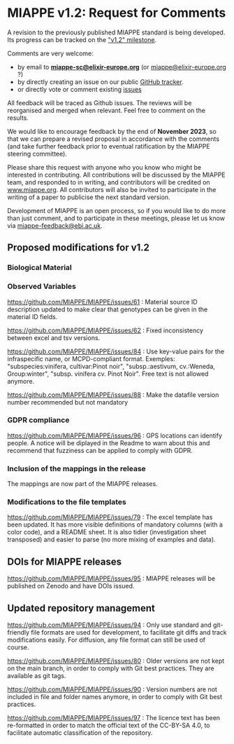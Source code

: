 # MIAPPE v1.2: Request for Comments

A revision to the previously published MIAPPE standard is being developed. Its progress can be tracked on the ["v1.2" milestone](https://github.com/MIAPPE/MIAPPE/milestone/5).

Comments are very welcome:
  - by email to **miappe-sc@elixir-europe.org** (or miappe@elixir-europe.org ?) 
  - by directly creating an issue on our public [GitHub tracker](https://github.com/MIAPPE/MIAPPE/issues).  
  - or directly vote or comment existing [issues](https://github.com/MIAPPE/MIAPPE/issues)

All feedback will be traced as Github issues. The reviews will be reorganised and merged when relevant. Feel free to comment on the results. 

We would like to encourage feedback by the end of __November 2023__, so that we can prepare a revised proposal in accordance with the comments (and take further feedback prior to eventual ratification by the MIAPPE steering committee).

Please share this request with anyone who you know who might be interested in contributing. All contributions will be discussed by the MIAPPE team, and responded to in writing, and contributors will be credited on www.miappe.org. All contributors will also be invited to participate in the writing of a paper to publicise the next standard version.

Development of MIAPPE is an open process, so if you would like to do more than just comment, and to participate in these meetings, please let us know via miappe-feedback@ebi.ac.uk.

## Proposed modifications for v1.2

### Biological Material
### Observed Variables
https://github.com/MIAPPE/MIAPPE/issues/61 : Material source ID description updated to make clear that genotypes can be given in the material ID fields.

https://github.com/MIAPPE/MIAPPE/issues/62 : Fixed inconsistency between excel and tsv versions.

https://github.com/MIAPPE/MIAPPE/issues/84 : Use key-value pairs for the infraspecific name, or MCPD-compliant format. Exemples: "subspecies:vinifera, cultivar:Pinot noir", "subsp.:aestivum, cv.:Weneda, Group:winter", "subsp. vinifera cv. Pinot Noir". Free text is not allowed anymore.

https://github.com/MIAPPE/MIAPPE/issues/88 : Make the datafile version number recommended but not mandatory

### GDPR compliance
https://github.com/MIAPPE/MIAPPE/issues/96 : GPS locations can identify people. A notice will be diplayed in the Readme to warn about this and recommend that fuzziness can be applied to comply with GDPR.

### Inclusion of the mappings in the release
The mappings are now part of the MIAPPE releases.

### Modifications to the file templates
https://github.com/MIAPPE/MIAPPE/issues/79 : The excel template has been updated. It has more visible definitions of mandatory columns (with a color code), and a README sheet. It is also tidier (investigation sheet transposed) and easier to parse (no more mixing of examples and data). 

## DOIs for MIAPPE releases
https://github.com/MIAPPE/MIAPPE/issues/95 : MIAPPE releases will be published on Zenodo and have DOIs issued.

## Updated repository management

https://github.com/MIAPPE/MIAPPE/issues/94 : Only use standard and git-friendly file formats are used for development, to facilitate git diffs and track modifications easily. For diffusion, any file format can still be used of course.  

https://github.com/MIAPPE/MIAPPE/issues/80 : Older versions are not kept on the main branch, in order to comply with Git best practices. They are available as git tags. 

https://github.com/MIAPPE/MIAPPE/issues/90 :  Version numbers are not included in file and folder names anymore, in order to comply with Git best practices. 

https://github.com/MIAPPE/MIAPPE/issues/97 : The licence text has been re-formatted in order to match the official text of the CC-BY-SA 4.0, to facilitate automatic classification of the repository.




